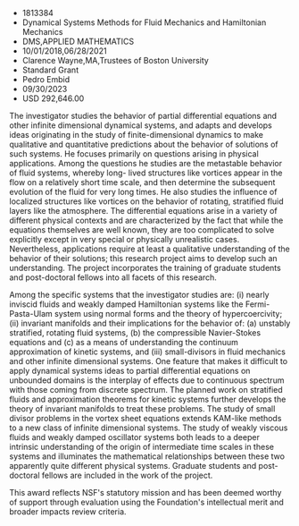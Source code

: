 
* 1813384
* Dynamical Systems Methods for Fluid Mechanics and Hamiltonian Mechanics
* DMS,APPLIED MATHEMATICS
* 10/01/2018,06/28/2021
* Clarence Wayne,MA,Trustees of Boston University
* Standard Grant
* Pedro Embid
* 09/30/2023
* USD 292,646.00

The investigator studies the behavior of partial differential equations and
other infinite dimensional dynamical systems, and adapts and develops ideas
originating in the study of finite-dimensional dynamics to make qualitative and
quantitative predictions about the behavior of solutions of such systems. He
focuses primarily on questions arising in physical applications. Among the
questions he studies are the metastable behavior of fluid systems, whereby long-
lived structures like vortices appear in the flow on a relatively short time
scale, and then determine the subsequent evolution of the fluid for very long
times. He also studies the influence of localized structures like vortices on
the behavior of rotating, stratified fluid layers like the atmosphere. The
differential equations arise in a variety of different physical contexts and are
characterized by the fact that while the equations themselves are well known,
they are too complicated to solve explicitly except in very special or
physically unrealistic cases. Nevertheless, applications require at least a
qualitative understanding of the behavior of their solutions; this research
project aims to develop such an understanding. The project incorporates the
training of graduate students and post-doctoral fellows into all facets of this
research.

Among the specific systems that the investigator studies are: (i) nearly
inviscid fluids and weakly damped Hamiltonian systems like the Fermi-Pasta-Ulam
system using normal forms and the theory of hypercoercivity; (ii) invariant
manifolds and their implications for the behavior of: (a) unstably stratified,
rotating fluid systems, (b) the compressible Navier-Stokes equations and (c) as
a means of understanding the continuum approximation of kinetic systems, and
(iii) small-divisors in fluid mechanics and other infinite dimensional systems.
One feature that makes it difficult to apply dynamical systems ideas to partial
differential equations on unbounded domains is the interplay of effects due to
continuous spectrum with those coming from discrete spectrum. The planned work
on stratified fluids and approximation theorems for kinetic systems further
develops the theory of invariant manifolds to treat these problems. The study of
small divisor problems in the vortex sheet equations extends KAM-like methods to
a new class of infinite dimensional systems. The study of weakly viscous fluids
and weakly damped oscillator systems both leads to a deeper intrinsic
understanding of the origin of intermediate time scales in these systems and
illuminates the mathematical relationships between these two apparently quite
different physical systems. Graduate students and post-doctoral fellows are
included in the work of the project.

This award reflects NSF's statutory mission and has been deemed worthy of
support through evaluation using the Foundation's intellectual merit and broader
impacts review criteria.
